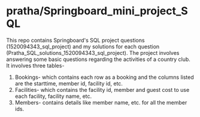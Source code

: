 # pratha/Springboard_mini_project_SQL
This repo contains Springboard's SQL project questions (1520094343_sql_project) and my solutions for 
each question (Pratha_SQL_solutions_1520094343_sql_project). The project involves answering some basic questions
regarding the activities of a country club. It involves three tables-
1. Bookings-  which contains each row as a booking and the columns listed are the starttime, member id, facility id, etc.
2. Facilities- which contains the facility id, member and guest cost to use each facility, facility name, etc.
3. Members- contains details like member name, etc. for all the member ids.